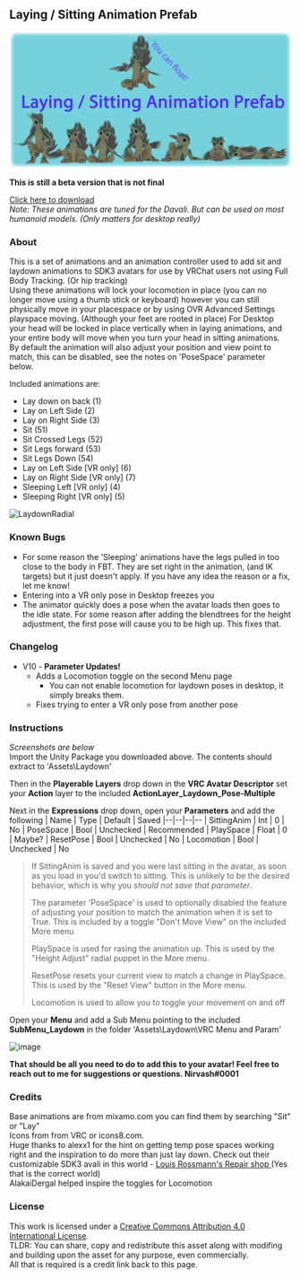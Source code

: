## **Laying / Sitting Animation Prefab**
![image](https://github.com/Dervali-git/VRC-Tips/raw/main/Resources/Screenshots/LaySitBannerS.png)

**This is still a beta version that is not final**

[Click here to download](https://github.com/Dervali-git/VRC-Tips/releases/download/LaySit10/Laydown.Animation-Action-v10.-.Multi.-.Nirvash.unitypackage)  
_Note: These animations are tuned for the Davali. But can be used on most humanoid models. (Only matters for desktop really)_

### About
This is a set of animations and an animation controller used to add sit and laydown animations to SDK3 avatars for use by VRChat users not using Full Body Tracking. (Or hip tracking)     
Using these animations will lock your locomotion in place (you can no longer move using a thumb stick or keyboard) however you can still physically move in your placespace or by using OVR Advanced Settings playspace moving. (Although your feet are rooted in place)  For Desktop your head will be locked in place vertically when in laying animations, and your entire body will move when you turn your head in sitting animations.      
By default the animation will also adjust your position and view point to match, this can be disabled, see the notes on 'PoseSpace' parameter below.   

Included animations are:  
 - Lay down on back (1)
 - Lay on Left Side (2) 
 - Lay on Right Side (3)
 - Sit (51)
 - Sit Crossed Legs (52)
 - Sit Legs forward (53)
 - Sit Legs Down (54)
 - Lay on Left Side [VR only] (6) 
 - Lay on Right Side [VR only] (7) 
 - Sleeping Left [VR only] (4) 
 - Sleeping Right [VR only] (5) 
     
  ![LaydownRadial](https://user-images.githubusercontent.com/68404726/120073653-e799b080-c05e-11eb-8cb7-ba2844c6c150.png)

### Known Bugs
  * For some reason the 'Sleeping' animations have the legs pulled in too close to the body in FBT. They are set right in the animation, (and IK targets) but it just doesn't apply. If you have any idea the reason or a fix, let me know!    
  * Entering into a VR only pose in Desktop freezes you
  * The animator quickly does a pose when the avatar loads then goes to the idle state. For some reason after adding the blendtrees for the height adjustment, the first pose will cause you to be high up. This fixes that. 
  
### Changelog
  * V10 - **Parameter Updates!** 
    * Adds a Locomotion toggle on the second Menu page
	  * You can not enable locomotion for laydown poses in desktop, it simply breaks them.
    * Fixes trying to enter a VR only pose from another pose

   


### Instructions  
*Screenshots are below*  
Import the Unity Package you downloaded above. The contents should extract to 'Assets\Laydown'   

Then in the **Playerable Layers** drop down in the **VRC Avatar Descriptor** set your **Action** layer to the included **ActionLayer_Laydown_Pose-Multiple**   
     
Next in the **Expressions**  drop down, open your **Parameters** and add the following
| Name | Type | Default | Saved
|--|--|--|--
| SittingAnim | Int | 0 | No
| PoseSpace | Bool | Unchecked | Recommended
| PlaySpace | Float | 0 | Maybe?
| ResetPose | Bool | Unchecked | No
| Locomotion |  Bool | Unchecked | No

>If SittingAnim is saved and you were last sitting in the avatar, as soon as you load in you'd switch to sitting. This is unlikely to be the desired behavior, which is why you _should not save that parameter_.   
>  
> The parameter 'PoseSpace' is used to optionally disabled the feature of adjusting your position to match the animation when it is set to True. This is included by a toggle "Don't Move View" on the included More menu 
>
>PlaySpace is used for rasing the animation up. This is used by the "Height Adjust" radial puppet in the More menu.
>
>ResetPose resets your current view to match a change in PlaySpace. This is used by the "Reset View" button in the More menu.
>
>Locomotion is used to allow you to toggle your movement on and off
  
Open your **Menu** and add a Sub Menu pointing to the included **SubMenu_Laydown** in the folder 'Assets\Laydown\VRC Menu and Param'  

![image](https://user-images.githubusercontent.com/68404726/116765891-454dc500-a9ed-11eb-92ec-f3d5e92ee35a.png)

**That should be all you need to do to add this to your avatar! Feel free to reach out to me for suggestions or questions. Nirvash#0001**     



### Credits
Base animations are from mixamo.com you can find them by searching "Sit" or "Lay"     
Icons from from VRC or icons8.com.   
Huge thanks to alexx1 for the hint on getting temp pose spaces working right and the inspiration to do more than just lay down. Check out their customizable SDK3 avali in this world - [Louis Rossmann's Repair shop ](https://vrchat.com/home/world/wrld_d9c8c442-f69f-4b14-bf76-b9369853f702) (Yes that is the correct world)   
AlakaiDergal helped inspire the toggles for Locomotion


### License   
This work is licensed under a [Creative Commons Attribution 4.0 International License](http://creativecommons.org/licenses/by/4.0/).   
TLDR: You can share, copy and redistribute this asset along with modifing and building upon the asset for any purpose, even commercially.  
All that is required is a credit link back to this page.   
